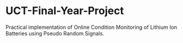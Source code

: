 # UCT-Final-Year-Project
Practical implementation of Online Condition Monitoring of Lithium Ion Batteries using Pseudo Random Signals.
